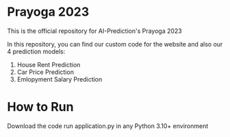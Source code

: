 # Prayoga 2023
 This is the official repository for AI-Prediction's Prayoga 2023
 
 In this repository, you can find our custom code for the website and also our 4 prediction models:
 1. House Rent Prediction
 2. Car Price Prediction
 3. Emlopyment Salary Prediction

# How to Run
Download the code 
run application.py in any Python 3.10+ environment
